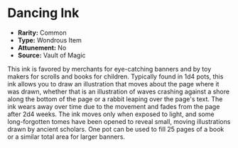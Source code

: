 # Dancing Ink

- **Rarity:** Common
- **Type:** Wondrous Item
- **Attunement:** No
- **Source:** Vault of Magic

This ink is favored by merchants for eye-catching banners and by toy makers for scrolls and books for children. Typically found in 1d4 pots, this ink allows you to draw an illustration that moves about the page where it was drawn, whether that is an illustration of waves crashing against a shore along the bottom of the page or a rabbit leaping over the page's text. The ink wears away over time due to the movement and fades from the page after 2d4 weeks. The ink moves only when exposed to light, and some long-forgotten tomes have been opened to reveal small, moving illustrations drawn by ancient scholars. One pot can be used to fill 25 pages of a book or a similar total area for larger banners.
